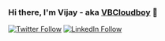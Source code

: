 ### Hi there, I'm Vijay - aka [VBCloudboy](http://cloudboy.in/) 👋

[![Twitter Follow](https://img.shields.io/twitter/follow/imCloudboy?color=1DA1F2&logo=twitter&style=for-the-badge)](https://twitter.com/intent/follow?original_referer=https%3A%2F%2Fgithub.com%2FVB-Cloudboy&screen_name=imCloudboy) [![LinkedIn Follow](https://img.shields.io/badge/LinkedIn-0077B5/vb-techevangelist?color=1DA1F2&logo=linkedin&style=for-the-badge)](https://www.linkedin.com/in/vb-techevangelist/)


<!--
**VB-Cloudboy/VB-Cloudboy** is a ✨ _special_ ✨ repository because its `README.md` (this file) appears on your GitHub profile.

Here are some ideas to get you started:

- 🔭 I’m currently working on ...
- 🌱 I’m currently learning ...
- 👯 I’m looking to collaborate on ...
- 🤔 I’m looking for help with ...
- 💬 Ask me about ...
- 📫 How to reach me: ...
- 😄 Pronouns: ...
- ⚡ Fun fact: ...
-->
